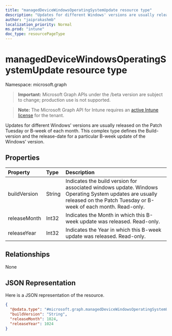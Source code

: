 ```yaml
---
title: "managedDeviceWindowsOperatingSystemUpdate resource type"
description: "Updates for different Windows' versions are usually released on the Patch Tuesday or B-week  of each month. This complex type defines the Build-version and the release-date for a particular B-week update of the Windows' version."
author: "jaiprakashmb"
localization_priority: Normal
ms.prod: "intune"
doc_type: resourcePageType
---
```


# managedDeviceWindowsOperatingSystemUpdate resource type

Namespace: microsoft.graph

> **Important:** Microsoft Graph APIs under the /beta version are subject to change; production use is not supported.

> **Note:** The Microsoft Graph API for Intune requires an [active Intune license](https://go.microsoft.com/fwlink/?linkid=839381) for the tenant.

Updates for different Windows' versions are usually released on the Patch Tuesday or B-week  of each month. This complex type defines the Build-version and the release-date for a particular B-week update of the Windows' version.

## Properties
|Property|Type|Description|
|:---|:---|:---|
|buildVersion|String|Indicates the build version for associated windows update. Windows Operating System updates are usually released on the Patch Tuesday or B-week of each month. Read-only.|
|releaseMonth|Int32|Indicates the Month in which this B-week update was released. Read-only.|
|releaseYear|Int32|Indicates the Year in which this B-week update was released. Read-only.|

## Relationships
None

## JSON Representation
Here is a JSON representation of the resource.
<!-- {
  "blockType": "resource",
  "@odata.type": "microsoft.graph.managedDeviceWindowsOperatingSystemUpdate"
}
-->
``` json
{
  "@odata.type": "#microsoft.graph.managedDeviceWindowsOperatingSystemUpdate",
  "buildVersion": "String",
  "releaseMonth": 1024,
  "releaseYear": 1024
}
```
